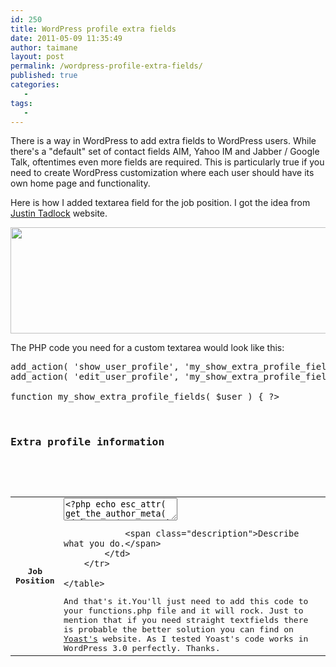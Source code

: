```yaml
---
id: 250
title: WordPress profile extra fields
date: 2011-05-09 11:35:49
author: taimane
layout: post
permalink: /wordpress-profile-extra-fields/
published: true
categories:
   -
tags:
   -
---
```

There is a way in WordPress to add extra fields to WordPress users.
While there's a "default" set of contact fields AIM, Yahoo IM and Jabber / Google Talk, oftentimes even more fields are required. This is particularly true if you need to create WordPress customization where each user should have its own home page and functionality.

Here is how I added textarea field for the job position. I got the idea from <a href="http://justintadlock.com/archives/2009/09/10/adding-and-using-custom-user-profile-fields">Justin Tadlock</a> website.

<a href="https://programming-review.com/wp-content/uploads/2011/05/wp_developer.png"><img class="alignnone size-full wp-image-251" title="wp_developer" src="https://programming-review.com/wp-content/uploads/2011/05/wp_developer.png" alt="" width="942" height="170" /></a>

The PHP code you need for a custom textarea would look like this:

<pre>add_action( 'show_user_profile', 'my_show_extra_profile_fields' );
add_action( 'edit_user_profile', 'my_show_extra_profile_fields' );

function my_show_extra_profile_fields( $user ) { ?>

	<h3>Extra profile information</h3>

	<table class="form-table">

		<tr>
			<th><label for="jobpos">Job Position</label></th>

			<td>
				<textarea name="jobpos" id="jobpos" class="regular-text"><?php echo esc_attr( get_the_author_meta( 'jobpos', $user->ID ) ); ?></textarea>                
				<span class="description">Describe what you do.</span>
			</td>
		</tr>

	</table>
<?php }

add_action( 'personal_options_update', 'my_save_extra_profile_fields' );
add_action( 'edit_user_profile_update', 'my_save_extra_profile_fields' );

function my_save_extra_profile_fields( $user_id ) {

	if ( !current_user_can( 'edit_user', $user_id ) )
		return false;

	update_usermeta( $user_id, 'jobpos', $_POST['jobpos'] );
}</pre>


And that's it.You'll just need to add this code to your functions.php file and it will rock. Just to mention that if you need straight textfields there is probable the better solution you can find on <a href="http://yoast.com/user-contact-fields-wp29/">Yoast's</a> website. As I tested Yoast's code works in WordPress 3.0 perfectly.

Thanks.  
